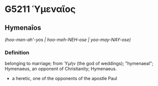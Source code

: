 # G5211 Ὑμεναῖος

## Hymenaîos

_(hoo-men-ah'-yos | hoo-meh-NEH-ose | yoo-may-NAY-ose)_

### Definition

belonging to marriage; from Ὑμήν (the god of weddings); "hymenaeal"; Hymenaeus, an opponent of Christianity; Hymenaeus.

- a heretic, one of the opponents of the apostle Paul

